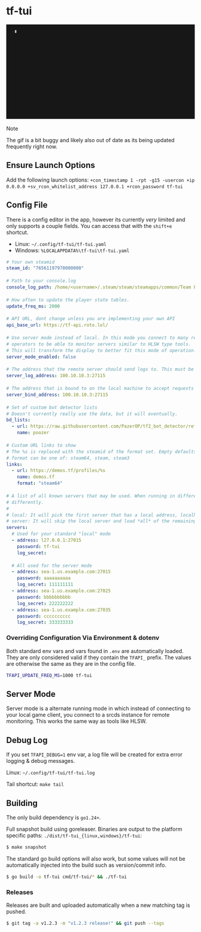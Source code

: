 # tf-tui

[![Demo](docs/demo.gif)](docs/demo.gif)

> [!NOTE]
> The gif is a bit buggy and likely also out of date as its being updated frequently right now.


## Ensure Launch Options

Add the following launch options:
`+con_timestamp 1 -rpt -g15 -usercon +ip 0.0.0.0 +sv_rcon_whitelist_address 127.0.0.1 +rcon_password tf-tui`

## Config File

There is a config editor in the app, however its currently *very* limited and only supports a couple fields. You can
access that with the `shift+e` shortcut.

- Linux: `~/.config/tf-tui/tf-tui.yaml`
- Windows: `%LOCALAPPDATA%\tf-tui\tf-tui.yaml`

```yaml
# Your own steamid
steam_id: "76561197970000000"

# Path to your console.log
console_log_path: /home/<username>/.steam/steam/steamapps/common/Team Fortress 2/tf/console.log

# How often to update the player state tables.
update_freq_ms: 2000

# API URL, dont change unless you are implementing your own API
api_base_url: https://tf-api.roto.lol/

# Use server mode instead of local. In this mode you connect to many remote servers. This is meant for server
# operators to be able to monitor servers similar to HLSW type tools.
# This will transform the display to better fit this mode of operation.
server_mode_enabled: false

# The address that the remote server should send logs to. This must be a routeable ip/host from the server.
server_log_address: 100.10.10.3:27115

# The address that is bound to on the local machine to accept requests on.
server_bind_address: 100.10.10.3:27115

# Set of custom bot detector lists
# Doesn't currently really use the data, but it will eventually.
bd_lists:
  - url: https://raw.githubusercontent.com/PazerOP/tf2_bot_detector/refs/heads/master/staging/cfg/playerlist.official.json
    name: poozer

# Custom URL links to show
# The %s is replaced with the steamid of the format set. Empty defaults to steam64.
# format can be one of: steam64, steam, steam3
links:
  - url: https://demos.tf/profiles/%s
    name: demos.tf
    format: "steam64"

# A list of all known servers that may be used. When running in different modes, the list behaves slightly
# differently.
#
# local: It will pick the first server that has a local address, localhost/127.0.0.1 and ignore all other entries.
# server: It will skip the local server and load *all* of the remaining servers.
servers:
  # Used for your standard "local" mode
  - address: l27.0.0.1:27015
    password: tf-tui
    log_secret:

  # All used for the server mode
  - address: sea-1.us.example.com:27015
    password: aaaaaaaaaa
    log_secret: 111111111
  - address: sea-1.us.example.com:27025
    password: bbbbbbbbbb
    log_secret: 222222222
  - address: sea-1.us.example.com:27035
    password: cccccccccc
    log_secret: 333333333
```

### Overriding Configuration Via Environment & dotenv

Both standard env vars and vars found in `.env` are automatically loaded. They are only considered valid if they
contain the `TFAPI_` prefix. The values are otherwise the same as they are in the config file.

```bash
TFAPI_UPDATE_FREQ_MS=1000 tf-tui
```

## Server Mode

Server mode is a alternate running mode in which instead of connecting to your local game client, you connect
to a srcds instance for remote monitoring. This works the same way as tools like HLSW.

## Debug Log

If you set `TFAPI_DEBUG=1` env var, a log file will be created for extra error logging & debug messages.

Linux: `~/.config/tf-tui/tf-tui.log`

Tail shortcut: `make tail`

## Building

The only build dependency is `go1.24+`.

Full snapshot build using goreleaser. Binaries are output to the platform specific paths: `./dist/tf-tui_{linux,windows}/tf-tui`:

```sh
$ make snapshot
```

The standard go build options will also work, but some values will not be automatically injected into the build such as version/commit info.

```sh
$ go build -o tf-tui cmd/tf-tui/* && ./tf-tui
```

### Releases

Releases are built and uploaded automatically when a new matching tag is pushed.

```sh
$ git tag -a v1.2.3 -m "v1.2.3 release!" && git push --tags
```
